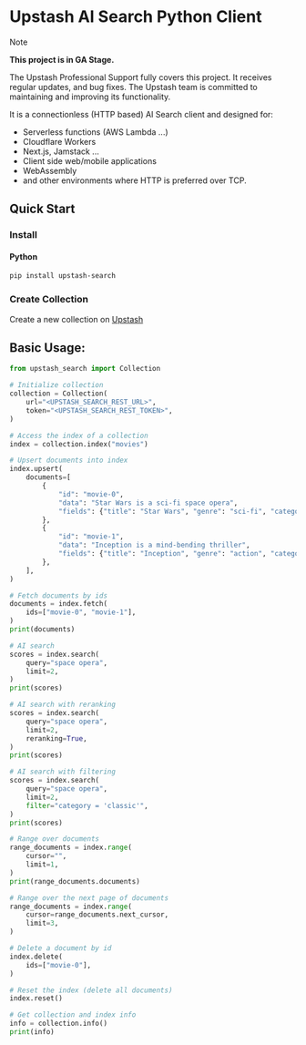 # Upstash AI Search Python Client

> [!NOTE]
> **This project is in GA Stage.**
>
> The Upstash Professional Support fully covers this project. It receives regular updates, and bug fixes.
> The Upstash team is committed to maintaining and improving its functionality.

It is a connectionless (HTTP based) AI Search client and designed for:

- Serverless functions (AWS Lambda ...)
- Cloudflare Workers
- Next.js, Jamstack ...
- Client side web/mobile applications
- WebAssembly
- and other environments where HTTP is preferred over TCP.

## Quick Start

### Install

#### Python

```bash
pip install upstash-search
```

### Create Collection

Create a new collection on [Upstash](https://console.upstash.com/search)

## Basic Usage:

```py
from upstash_search import Collection

# Initialize collection
collection = Collection(
    url="<UPSTASH_SEARCH_REST_URL>",
    token="<UPSTASH_SEARCH_REST_TOKEN>",
)

# Access the index of a collection
index = collection.index("movies")

# Upsert documents into index
index.upsert(
    documents=[
        {
            "id": "movie-0",
            "data": "Star Wars is a sci-fi space opera",
            "fields": {"title": "Star Wars", "genre": "sci-fi", "category": "classic"},
        },
        {
            "id": "movie-1",
            "data": "Inception is a mind-bending thriller",
            "fields": {"title": "Inception", "genre": "action", "category": "modern"},
        },
    ],
)

# Fetch documents by ids
documents = index.fetch(
    ids=["movie-0", "movie-1"],
)
print(documents)

# AI search
scores = index.search(
    query="space opera",
    limit=2,
)
print(scores)

# AI search with reranking
scores = index.search(
    query="space opera",
    limit=2,
    reranking=True,
)
print(scores)

# AI search with filtering
scores = index.search(
    query="space opera",
    limit=2,
    filter="category = 'classic'",
)
print(scores)

# Range over documents
range_documents = index.range(
    cursor="",
    limit=1,
)
print(range_documents.documents)

# Range over the next page of documents
range_documents = index.range(
    cursor=range_documents.next_cursor,
    limit=3,
)

# Delete a document by id
index.delete(
    ids=["movie-0"],
)

# Reset the index (delete all documents)
index.reset()

# Get collection and index info
info = collection.info()
print(info)
```
